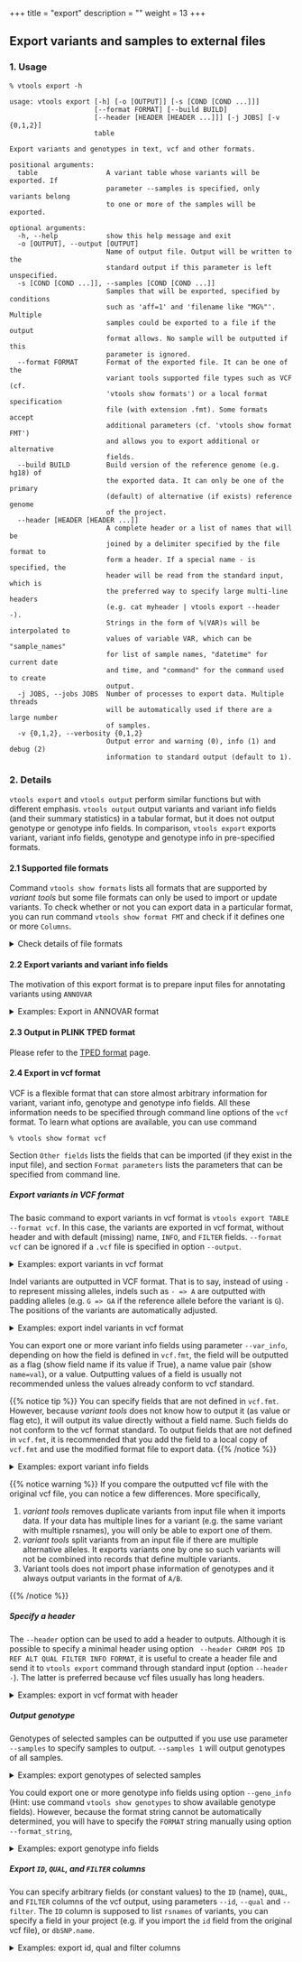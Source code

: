 +++
title = "export"
description = ""
weight = 13
+++



## Export variants and samples to external files


### 1. Usage

    % vtools export -h
    
    usage: vtools export [-h] [-o [OUTPUT]] [-s [COND [COND ...]]]
                         [--format FORMAT] [--build BUILD]
                         [--header [HEADER [HEADER ...]]] [-j JOBS] [-v {0,1,2}]
                         table
    
    Export variants and genotypes in text, vcf and other formats.
    
    positional arguments:
      table                 A variant table whose variants will be exported. If
                            parameter --samples is specified, only variants belong
                            to one or more of the samples will be exported.
    
    optional arguments:
      -h, --help            show this help message and exit
      -o [OUTPUT], --output [OUTPUT]
                            Name of output file. Output will be written to the
                            standard output if this parameter is left unspecified.
      -s [COND [COND ...]], --samples [COND [COND ...]]
                            Samples that will be exported, specified by conditions
                            such as 'aff=1' and 'filename like "MG%"'. Multiple
                            samples could be exported to a file if the output
                            format allows. No sample will be outputted if this
                            parameter is ignored.
      --format FORMAT       Format of the exported file. It can be one of the
                            variant tools supported file types such as VCF (cf.
                            'vtools show formats') or a local format specification
                            file (with extension .fmt). Some formats accept
                            additional parameters (cf. 'vtools show format FMT')
                            and allows you to export additional or alternative
                            fields.
      --build BUILD         Build version of the reference genome (e.g. hg18) of
                            the exported data. It can only be one of the primary
                            (default) of alternative (if exists) reference genome
                            of the project.
      --header [HEADER [HEADER ...]]
                            A complete header or a list of names that will be
                            joined by a delimiter specified by the file format to
                            form a header. If a special name - is specified, the
                            header will be read from the standard input, which is
                            the preferred way to specify large multi-line headers
                            (e.g. cat myheader | vtools export --header -).
                            Strings in the form of %(VAR)s will be interpolated to
                            values of variable VAR, which can be "sample_names"
                            for list of sample names, "datetime" for current date
                            and time, and "command" for the command used to create
                            output.
      -j JOBS, --jobs JOBS  Number of processes to export data. Multiple threads
                            will be automatically used if there are a large number
                            of samples.
      -v {0,1,2}, --verbosity {0,1,2}
                            Output error and warning (0), info (1) and debug (2)
                            information to standard output (default to 1).
    



### 2. Details

`vtools export` and `vtools output` perform similar functions but with different emphasis. `vtools output` output variants and variant info fields (and their summary statistics) in a tabular format, but it does not output genotype or genotype info fields. In comparison, `vtools export` exports variant, variant info fields, genotype and genotype info in pre-specified formats. 



#### 2.1 Supported file formats

Command `vtools show formats` lists all formats that are supported by *variant tools* but some file formats can only be used to import or update variants. To check whether or not you can export data in a particular format, you can run command `vtools show format FMT` and check if it defines one or more `Columns`. 

<details><summary> Check details of file formats</summary> 

    % vtools show format ANNOVAR 

    Format:      ANNOVAR
    Description: Input format of ANNOVAR. No genotype is defined.
    
    Columns:
      1            chromosome
      2            position (1-based)
      3            end position
      4            reference allele
      5            alternative allele
      6            optional column
    
    variant:
      chr          Chromosome
      pos          1-based position
      ref          Reference allele, '-' for insertion.
      alt          Alternative allele, '-' for deletion.
    
    Format parameters:
      comment_string Output one or more fields to the optional comment column of this
                   format. (default: )
    

Note the `Columns` section in the above configuration file. Columns in this section will be the output columns as a result of output. `vtools export` does not (yet) support as many formats as `vtools import` does, for example 



    % vtools show format pileup_indel
    
    Format:      pileup_indel
    Description: Input format for samtools pileup indel caller. This format imports
      chr, pos, ref, alt and genotype.
    
    Columns:
      None defined, cannot export to this format
    
    variant:
      chr          Chromosome name
      pos          Start position of the indel event.
      ref          reference allele, '-' for insertion
      alt          alternative allele, '-' for deletion
    
    Genotype:
      GT           type of indel (homozygote or heterozygote)
    
    Other fields (usable through parameters):
      type         String summarizing the indel type, one of Dn (deletion of length n)
                   and In (insertion of length n)
    
    Format parameters:
      geno          (default: GT)
    

You see that the `Columns` section is not defined. </details>



#### 2.2 Export variants and variant info fields

The motivation of this export format is to prepare input files for annotating variants using `ANNOVAR` 

<details><summary> Examples: Export in ANNOVAR format</summary> 

    % vtools init test 
    % vtools import CEU_hg38.vcf --var_info AA AC AN DP --geno_info DP --build hg38
    % vtools export variant -o ANNOVAR.input --format ANNOVAR 
    % head ANNOVAR.input 
    
    1   10533   10533   G   C   
    1   51479   51479   T   A   
    1   51928   51928   G   A   
    1   54586   54586   T   C   
    1   54676   54676   C   T   
    1   54708   54708   G   C   
    1   55299   55299   C   T   
    1   62203   62203   T   C   
    1   63671   63671   G   A   
    1   86028   86028   T   C   
    

This optional comment field comes from the available fields in the variant table to be outputted. They should have been created using `vtools import` or `vtools update` 



    % vtools export variant -o ANNOVAR.input --format ANNOVAR --comment_string DP
    % head ANNOVAR.input 
    
    1   10533   10533   G   C   423
    1   51479   51479   T   A   188
    1   51928   51928   G   A   192
    1   54586   54586   T   C   166
    1   54676   54676   C   T   131
    1   54708   54708   G   C   135
    1   55299   55299   C   T   166
    1   62203   62203   T   C   159
    1   63671   63671   G   A   243
    1   86028   86028   T   C   182
   
    

</details>



#### 2.3 Output in PLINK TPED format

Please refer to the [TPED format][1] page. 



#### 2.4 Export in vcf format

VCF is a flexible format that can store almost arbitrary information for variant, variant info, genotype and genotype info fields. All these information needs to be specified through command line options of the `vcf` format. To learn what options are available, you can use command 



    % vtools show format vcf
    

Section `Other fields` lists the fields that can be imported (if they exist in the input file), and section `Format parameters` lists the parameters that can be specified from command line. 



##### Export variants in VCF format

The basic command to export variants in vcf format is `vtools export TABLE --format vcf`. In this case, the variants are exported in vcf format, without header and with default (missing) name, `INFO`, and `FILTER` fields. `--format vcf` can be ignored if a `.vcf` file is specified in option `--output`. 

<details><summary> Examples: export variants in vcf format</summary> Let us first get some data, 



    % vtools init test 
    % vtools import CEU_hg38.vcf --var_info AA AC AN DP --geno_info DP --build hg38
    
    

When we export variants in vcf format, 

    % vtools export variant -o my.vcf
   
    INFO: Using 2 processes to handle 0 samples
    Selecting genotypes: 100% [===================================] 5 4.9/s in 00:00:01
    my.vcf: 100% [============================================] 292 15.6K/s in 00:00:00
    INFO: 290 lines are exported from variant table variant 
    

The outputted file looks like 

    % head my.vcf
    
    1   10533   .   G   C   .   PASS    .   
    1   51479   .   T   A   .   PASS    .   
    1   51928   .   G   A   .   PASS    .   
    1   54586   .   T   C   .   PASS    .   
    1   54676   .   C   T   .   PASS    .   
    1   54708   .   G   C   .   PASS    .   
    1   55299   .   C   T   .   PASS    .   
    1   62203   .   T   C   .   PASS    .   
    1   63671   .   G   A   .   PASS    .   
    1   86028   .   T   C   .   PASS    .
    

</details>

Indel variants are outputted in VCF format. That is to say, instead of using `-` to represent missing alleles, indels such as `- => A` are outputted with padding alleles (e.g. `G => GA` if the reference allele before the variant is `G`). The positions of the variants are automatically adjusted. 

<details><summary> Examples: export indel variants in vcf format</summary> 

    % vtools init test -f
    % vtools admin --load_snapshot vt_testData
    % vtools import indels.vcf --build hg19
    
    INFO: Importing variants from indels.vcf (1/1)
    indels.vcf: 100% [==============================================] 184 21.5K/s in 00:00:00
    INFO: 137 new variants (1 SNVs, 77 insertions, 58 deletions, 7 complex variants) from 184 lines are imported.
    Importing genotypes: 0 0.0/s in 00:00:00
    Copying samples: 0 0.0/s in 00:00:00
    

When we export variants in vcf format, 

    % vtools export variant -o my_indel.vcf
    
    Writing: 100% [=================================================] 137 22.5K/s in 00:00:00
    INFO: 129 lines are exported from variant table variant
    

The outputted file looks like 



    % head my_indel.vcf
    
    1   10433   .   A   AC  .   PASS    .   
    1   10439   .   AC  A   .   PASS    .   
    1   54787   .   TC  T   .   PASS    .   
    1   54789   .   C   CT  .   PASS    .   
    1   63735   .   CCTA    C   .   PASS    .   
    1   63738   .   ACT CTA .   PASS    .   
    1   81962   .   T   TAA .   PASS    .   
    1   82133   .   CA  C   .   PASS    .   
    1   82133   .   C   CAAAAAAAAAAAAAA .   PASS    .   
    1   83118   .   CA  C   .   PASS    .
    

The difference is clear if you compare the output with what outputted from command `vtools output`: 

    % vtools output variant chr pos ref alt -l 10

    1   10434   -   C
    1   10440   C   -
    1   54788   C   -
    1   54790   -   T
    1   63736   CTA -
    1   63738   ACT CTA
    1   81963   -   AA
    1   82134   A   -
    1   82134   -   AAAAAAAAAAAAAA
    1   83119   A   -

    

</details>

You can export one or more variant info fields using parameter `--var_info`, depending on how the field is defined in `vcf.fmt`, the field will be outputted as a flag (show field name if its value if True), a name value pair (show `name=val`), or a value. Outputting values of a field is usually not recommended unless the values already conform to vcf standard. 

{{% notice tip %}}
You can specify fields that are not defined in `vcf.fmt`. However, because *variant tools* does not know how to output it (as value or flag etc), it will output its value directly without a field name. Such fields do not conform to the vcf format standard. To output fields that are not defined in `vcf.fmt`, it is recommended that you add the field to a local copy of `vcf.fmt` and use the modified format file to export data. 
{{% /notice %}}

<details><summary> Examples: export variant info fields</summary> 


    % vtools init test -f
    % vtools import CEU_hg38.vcf --var_info AA AC AN DP --geno_info DP --build hg38
    % vtools export variant --var_info AA -o my.vcf
    % head my.vcf
    
    1   10533   .   G   C   .   PASS    AA=.    
    1   51479   .   T   A   .   PASS    AA=.    
    1   51928   .   G   A   .   PASS    AA=.    
    1   54586   .   T   C   .   PASS    AA=C    
    1   54676   .   C   T   .   PASS    AA=T    
    1   54708   .   G   C   .   PASS    AA=g    
    1   55299   .   C   T   .   PASS    AA=c    
    1   62203   .   T   C   .   PASS    AA=C    
    1   63671   .   G   A   .   PASS    AA=G    
    1   86028   .   T   C   .   PASS    AA=.	
    

Anyway, if you have imported the whole `INFO` column of the input file, you can export it as it is for each variant 



    % vtools init test -f
    % vtools import CEU_hg38.vcf --var_info AA info --geno_info DP --build hg38
    % vtools output variant chr pos ref alt info -l 5
    
    1   10533   G   C   AA=.;AC=6;AN=120;DP=423
    1   51479   T   A   AA=.;AC=29;AN=120;DP=188
    1   51928   G   A   AA=.;AC=5;AN=120;DP=192
    1   54586   T   C   AA=C;AC=2;AN=120;DP=166
    1   54676   C   T   AA=T;AC=2;AN=120;DP=131
    



    % vtools export variant --var_info info -o my.vcf
    % head my.vcf
    
    1   10533   .   G   C   .   PASS    AA=.;AC=6;AN=120;DP=423  
    1   51479   .   T   A   .   PASS    AA=.;AC=29;AN=120;DP=188 
    1   51928   .   G   A   .   PASS    AA=.;AC=5;AN=120;DP=192  
    1   54586   .   T   C   .   PASS    AA=C;AC=2;AN=120;DP=166  
    1   54676   .   C   T   .   PASS    AA=T;AC=2;AN=120;DP=131  
    1   54708   .   G   C   .   PASS    AA=g;AC=7;AN=120;DP=135  
    1   55299   .   C   T   .   PASS    AA=c;AC=20;AN=120;DP=166;HM2 
    1   62203   .   T   C   .   PASS    AA=C;AC=18;AN=120;DP=159 
    1   63671   .   G   A   .   PASS    AA=G;AC=18;AN=120;DP=243 
    1   86028   .   T   C   .   PASS    AA=.;AC=11;AN=120;DP=182	
    

</details>


{{% notice warning %}}
If you compare the outputted vcf file with the original vcf file, you can notice a few differences. More specifically, 

1. *variant tools* removes duplicate variants from input file when it imports data. If your data has multiple lines for a variant (e.g. the same variant with multiple rsnames), you will only be able to export one of them. 
2. *variant tools* split variants from an input file if there are multiple alternative alleles. It exports variants one by one so such variants will not be combined into records that define multiple variants. 
3.  Variant tools does not import phase information of genotypes and it always output variants in the format of `A/B`. 

{{% /notice %}}


##### Specify a header

The `--header` option can be used to add a header to outputs. Although it is possible to specify a minimal header using option ` --header CHROM POS ID REF ALT QUAL FILTER INFO FORMAT`, it is useful to create a header file and send it to `vtools export` command through standard input (option `--header -`). The latter is preferred because vcf files usually has long headers. 

<details><summary> Examples: export in vcf format with header</summary> 

    % vtools init test -f   
    % vtools import indels.vcf --build hg19
    % vtools export variant --header CHROM POS ID REF ALT QUAL FILTER INFO FORMAT -o my_indel.vcf
    % head -5 my_indel.vcf
    
    CHROM	POS	ID	REF	ALT	QUAL	FILTER	INFO	FORMAT
    1	10433	.	A	AC	.	PASS	.	
    1	10439	.	AC	A	.	PASS	.	
    1	54788	.	CC	C	.	PASS	.	
    1	54789	.	C	CT	.	PASS	.	
    



You can add `'%(sample_names)s'` to the header to add a list of sample names to the header if you are exporting sample genotypes (see examples below). 

Alternatively you can create a text file with a tab delimited and use `--header -`. For example, we can use the header of an existing vcf file, and export variants with command 



    % head -200 indels.vcf | grep '#' | vtools export variant --format ~/vtools/format/vcf --header - > my_indels.vcf
    
    INFO: Reading header from standard input
    Writing: 100% [=====================================================================] 137 13.8K/s in 00:00:00
    INFO: 129 lines are exported from variant table variant
    

</details>



##### Output genotype

Genotypes of selected samples can be outputted if you use use parameter `--samples` to specify samples to output. `--samples 1` will output genotypes of all samples. 

<details><summary> Examples: export genotypes of selected samples</summary> 

    % vtools init test -f
    % vtools import CEU_hg38.vcf --geno_info DP --var_info AA --build hg38
    % vtools export variant  --samples 'sample_name like "NA128%"' --format_string "GT" -o my.vcf
    
    INFO: Genotypes of 8 samples are exported.
    Writing: 100% [==============================================] 288 10.6K/s in 00:00:00
    INFO: 286 lines are exported from variant table variant with 1 failed records
    

    % head -10 my.vcf
    
    1   10533   .   G   C   .   PASS    .   GT  0/0 0/0 0/0 0/1 0/0 0/0 0/1 0/1
    1   51479   .   T   A   .   PASS    .   GT  0/0 0/0 0/1 0/1 0/0 0/0 0/0 0/0
    1   51928   .   G   A   .   PASS    .   GT  0/0 0/0 0/0 0/0 0/0 0/0 0/0 0/0
    1   54586   .   T   C   .   PASS    .   GT  0/1 0/0 0/0 0/0 0/0 0/0 0/0 0/0
    1   54676   .   C   T   .   PASS    .   GT  0/1 0/0 0/0 0/0 0/0 0/0 0/0 0/0
    1   54708   .   G   C   .   PASS    .   GT  0/1 0/0 0/0 0/0 0/0 0/0 0/0 0/0
    1   55299   .   C   T   .   PASS    .   GT  0/0 0/0 0/1 0/0 1/1 0/0 0/0 0/0
    1   62203   .   T   C   .   PASS    .   GT  0/1 0/0 0/0 0/0 0/0 0/0 0/0 0/1
    1   63671   .   G   A   .   PASS    .   GT  0/1 0/1 0/0 0/0 0/0 0/0 0/0 0/0
    1   86028   .   T   C   .   PASS    .   GT  0/0 0/0 1/1 0/0 0/1 0/0 0/0 0/0
    

</details>

You could export one or more genotype info fields using option `--geno_info` (Hint: use command `vtools show genotypes` to show available genotype fields). However, because the format string cannot be automatically determined, you will have to specify the `FORMAT` string manually using option `--format_string`, 

<details><summary> Examples: export genotype info fields</summary> 

    % vtools export variant --samples 'sample_name like "NA128%"'\
       --geno_info DP_geno --format_string 'GT:DP' -o my.vcf
    
    INFO: Genotypes of 8 samples are exported.
    INFO: Using 2 processes to handle 8 samples
    Selecting genotypes: 100% [===================================] 5 4.9/s in 00:00:01
    my.vcf: 100% [=============================================] 292 5.1K/s in 00:00:00
    INFO: 288 lines are exported from variant table variant with 2 failed records
    

    % head -10 my.vcf
    
    1       10533   .       G       C       .       PASS    .       GT:DP   0/0:7   0/0:0   0/0:6   0/1:5   0/0:4   0/0:5   0/1:5   0/1:9
    1       51479   .       T       A       .       PASS    .       GT:DP   0/0:1   0/0:1   0/1:9   0/1:2   0/0:3   0/0:5   0/0:2   0/0:3
    1       51928   .       G       A       .       PASS    .       GT:DP   0/0:6   0/0:1   0/0:5   0/0:6   0/0:0   0/0:6   0/0:0   0/0:2
    1       54586   .       T       C       .       PASS    .       GT:DP   0/1:3   0/0:0   0/0:6   0/0:0   0/0:3   0/0:1   0/0:1   0/0:0
    1       54676   .       C       T       .       PASS    .       GT:DP   0/1:2   0/0:0   0/0:4   0/0:1   0/0:2   0/0:3   0/0:1   0/0:0
    1       54708   .       G       C       .       PASS    .       GT:DP   0/1:2   0/0:0   0/0:2   0/0:1   0/0:3   0/0:2   0/0:1   0/0:0
    1       55299   .       C       T       .       PASS    .       GT:DP   0/0:4   0/0:0   0/1:7   0/0:5   1/1:3   0/0:0   0/0:4   0/0:1
    1       62203   .       T       C       .       PASS    .       GT:DP   0/1:3   0/0:1   0/0:6   0/0:0   0/0:2   0/0:2   0/0:2   0/1:3
    1       63671   .       G       A       .       PASS    .       GT:DP   0/1:3   0/1:1   0/0:3   0/0:0   0/0:3   0/0:0   0/0:1   0/0:0
    1       86028   .       T       C       .       PASS    .       GT:DP   0/0:7   0/0:0   1/1:6   0/0:2   0/1:2   0/0:6   0/0:5   0/0:0
    

</details>



##### Export `ID`, `QUAL`, and `FILTER` columns

You can specify arbitrary fields (or constant values) to the `ID` (name), `QUAL`, and `FILTER` columns of the vcf output, using parameters `--id`, `--qual` and `--filter`. The `ID` column is supposed to list `rsnames` of variants, you can specify a field in your project (e.g. if you import the `id` field from the original vcf file), or `dbSNP.name`. 

<details><summary> Examples: export id, qual and filter columns</summary> Suppose we have imported everything from the original vcf file, 



    % vtools init test -f
    % vtools admin --load_snapshot vt_testData
    % vtools import CEU_hg38.vcf --var_info id qual filter info AA  --build hg38
    

    

we can export them for selected variants, 



    % vtools select variant 'AA="T"' -t 'AA=T'
    % vtools export 'AA=T' --id id --qual qual --var_info info --filter filter -o my.vcf
    % head my.vcf
    
    1   54676   rs2462492   C   T   .   PASS    AA=T;AC=2;AN=120;DP=131  
    22  50719683    .   T   C   .   PASS    AA=T;AC=1;AN=120;DP=298  
    22  50719873    .   T   C   .   PASS    AA=T;AC=7;AN=120;DP=169  
    22  50724422    rs5770822   C   T   .   PASS    AA=T;AC=41;AN=120;DP=367 
    22  50725687    rs5770996   C   T   .   PASS    AA=T;AC=52;AN=120;DP=357 
    22  50725859    rs6009957   T   C   .   PASS    AA=T;AC=37;AN=120;DP=331 
    22  50734032    rs5770824   T   C   .   PASS    AA=T;AC=3;AN=120;DP=274  
    22  50736511    .   C   T   .   PASS    AA=T;AC=4;AN=120;DP=317  
    22  50737736    .   T   C   .   PASS    AA=T;AC=3;AN=120;DP=380  
    22  50747800    rs3865766   C   T   .   PASS    AA=T;AC=51;AN=120;DP=253;HM3	
    

Actually, because we are using columns such as `qual` from a VCF file, we can export these columns using a vcf `track`. The input `CEU.vcf.gz` file must be indexed though: 



    % vtools export 'AA=T' --id id --qual 'track("CEU_hg38.vcf", "qual")' --var_info 'track("CEU_hg38.vcf", "info")' \
        --filter 'track("CEU_hg38.vcf", "filter")' -o my.vcf
    % head my.vcf
    
    1   54676   rs2462492   C   T   .   PASS    AA=T;AC=2;AN=120;DP=131  
    22  50719683    .   T   C   .   PASS    AA=T;AC=1;AN=120;DP=298  
    22  50719873    .   T   C   .   PASS    AA=T;AC=7;AN=120;DP=169  
    22  50724422    rs5770822   C   T   .   PASS    AA=T;AC=41;AN=120;DP=367 
    22  50725687    rs5770996   C   T   .   PASS    AA=T;AC=52;AN=120;DP=357 
    22  50725859    rs6009957   T   C   .   PASS    AA=T;AC=37;AN=120;DP=331 
    22  50734032    rs5770824   T   C   .   PASS    AA=T;AC=3;AN=120;DP=274  
    22  50736511    .   C   T   .   PASS    AA=T;AC=4;AN=120;DP=317  
    22  50737736    .   T   C   .   PASS    AA=T;AC=3;AN=120;DP=380  
    22  50747800    rs3865766   C   T   .   PASS    AA=T;AC=51;AN=120;DP=253;HM3 
    

Optionally, you can use rsnames in the `dbSNP` database 



    % vtools use dbSNP
    % vtools export 'AA=T' --id dbSNP.name --qual qual --var_info info --filter dbSNP.filter -o my.vcf
    % head my.vcf  

    1   54676   rs2462492   C   T   .   .   AA=T;AC=2;AN=120;DP=131  
    22  50719683    rs73174428  T   C   .   .   AA=T;AC=1;AN=120;DP=298  
    22  50719873    rs117910162 T   C   .   .   AA=T;AC=7;AN=120;DP=169  
    22  50724422    rs5770822   C   T   .   .   AA=T;AC=41;AN=120;DP=367 
    22  50725687    rs5770996   C   T   .   .   AA=T;AC=52;AN=120;DP=357 
    22  50725859    rs6009957   T   C   .   .   AA=T;AC=37;AN=120;DP=331 
    22  50734032    rs5770824   T   C   .   .   AA=T;AC=3;AN=120;DP=274  
    22  50736511    rs73174435  C   T   .   .   AA=T;AC=4;AN=120;DP=317  
    22  50737736    rs76593947  T   C   .   .   AA=T;AC=3;AN=120;DP=380  
    22  50747800    rs3865766   C   T   .   .   AA=T;AC=51;AN=120;DP=253;HM3
    

</details>

 [1]:    /documentation/customization/format/supportedformats/tped/
